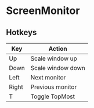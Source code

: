 # ScreenMonitor

## Hotkeys
| Key   | Action            |
| ----- | ----------------- |
| Up    | Scale window up   |
| Down  | Scale window down |
| Left  | Next monitor      |
| Right | Previous monitor  |
| T     | Toggle TopMost    |
